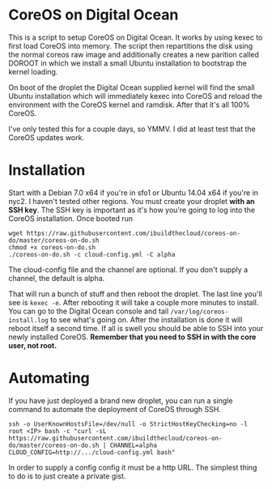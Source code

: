 CoreOS on Digital Ocean
=======================

This is a script to setup CoreOS on Digital Ocean.  It works by using kexec to
first load CoreOS into memory.  The script then repartitions the disk using the
normal coreos raw image and additionally creates a new parition called DOROOT
in which we install a small Ubuntu installation to bootstrap the kernel loading.

On boot of the droplet the Digital Ocean supplied kernel will find the small
Ubuntu installation which will immediately kexec into CoreOS and reload the
environment with the CoreOS kernel and ramdisk.  After that it's all 100%
CoreOS.

I've only tested this for a couple days, so YMMV.  I did at least test that the
CoreOS updates work.

Installation
============

Start with a Debian 7.0 x64 if you're in sfo1 or Ubuntu 14.04 x64 if you're in nyc2.
I haven't tested other regions.  You must create your droplet **with an SSH key**.
The SSH key is important as it's how you're going to log into the CoreOS installation.
Once booted run

    wget https://raw.githubusercontent.com/ibuildthecloud/coreos-on-do/master/coreos-on-do.sh
    chmod +x coreos-on-do.sh
    ./coreos-on-do.sh -c cloud-config.yml -C alpha

The cloud-config file and the channel are optional.  If you don't supply a
channel, the default is alpha.

That will run a bunch of stuff and then reboot the droplet.  The last line
you'll see is `kexec -e`.  After rebooting it will take a couple more minutes to
install.  You can go to the Digital Ocean console and tail
`/var/log/coreos-install.log` to see what's going on.  After the installation is
done it will reboot itself a second time.  If all is swell you should
be able to SSH into your newly installed CoreOS.  **Remember that you need to SSH
in with the core user, not root.**


Automating
==========

If you have just deployed a brand new droplet, you can run a single command to
automate the deployment of CoreOS through SSH.

    ssh -o UserKnownHostsFile=/dev/null -o StrictHostKeyChecking=no -l root <IP> bash -c "curl -sL https://raw.githubusercontent.com/ibuildthecloud/coreos-on-do/master/coreos-on-do.sh | CHANNEL=alpha CLOUD_CONFIG=http://.../cloud-config.yml bash"

In order to supply a config config it must be a http URL.  The simplest thing 
to do is to just create a private gist.
